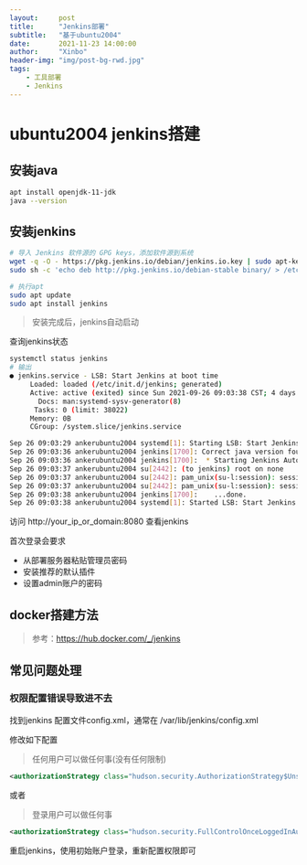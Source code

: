 ```yaml
---
layout:     post
title:      "Jenkins部署"
subtitle:   "基于ubuntu2004"
date:       2021-11-23 14:00:00
author:     "Xinbo"
header-img: "img/post-bg-rwd.jpg"
tags:
    - 工具部署
    - Jenkins
---
```


# ubuntu2004 jenkins搭建

## 安装java

``` bash
apt install openjdk-11-jdk
java --version
```

## 安装jenkins

``` bash
# 导入 Jenkins 软件源的 GPG keys，添加软件源到系统
wget -q -O - https://pkg.jenkins.io/debian/jenkins.io.key | sudo apt-key add -
sudo sh -c 'echo deb http://pkg.jenkins.io/debian-stable binary/ > /etc/apt/sources.list.d/jenkins.list'

# 执行apt
sudo apt update
sudo apt install jenkins
```

> 安装完成后，jenkins自动启动

查询jenkins状态

``` bash
systemctl status jenkins
# 输出
● jenkins.service - LSB: Start Jenkins at boot time
     Loaded: loaded (/etc/init.d/jenkins; generated)
     Active: active (exited) since Sun 2021-09-26 09:03:38 CST; 4 days ago
       Docs: man:systemd-sysv-generator(8)
      Tasks: 0 (limit: 38022)
     Memory: 0B
     CGroup: /system.slice/jenkins.service

Sep 26 09:03:29 ankerubuntu2004 systemd[1]: Starting LSB: Start Jenkins at boot time...
Sep 26 09:03:36 ankerubuntu2004 jenkins[1700]: Correct java version found
Sep 26 09:03:36 ankerubuntu2004 jenkins[1700]:  * Starting Jenkins Automation Server jenkins
Sep 26 09:03:37 ankerubuntu2004 su[2442]: (to jenkins) root on none
Sep 26 09:03:37 ankerubuntu2004 su[2442]: pam_unix(su-l:session): session opened for user jenkins by (uid=0)
Sep 26 09:03:37 ankerubuntu2004 su[2442]: pam_unix(su-l:session): session closed for user jenkins
Sep 26 09:03:38 ankerubuntu2004 jenkins[1700]:    ...done.
Sep 26 09:03:38 ankerubuntu2004 systemd[1]: Started LSB: Start Jenkins at boot time.
```

访问 http://your_ip_or_domain:8080 查看jenkins

首次登录会要求

* 从部署服务器粘贴管理员密码
* 安装推荐的默认插件
* 设置admin账户的密码

## docker搭建方法

> 参考：https://hub.docker.com/_/jenkins



## 常见问题处理

### 权限配置错误导致进不去

找到jenkins 配置文件config.xml，通常在 /var/lib/jenkins/config.xml

修改如下配置

> 任何用户可以做任何事(没有任何限制)

``` xml
<authorizationStrategy class="hudson.security.AuthorizationStrategy$Unsecured"/>
```

或者

> 登录用户可以做任何事

``` xml
<authorizationStrategy class="hudson.security.FullControlOnceLoggedInAuthorizationStrategy"/>
```

重启jenkins，使用初始账户登录，重新配置权限即可